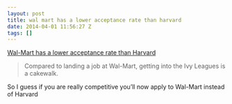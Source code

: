 ```yaml
---
layout: post
title: wal mart has a lower acceptance rate than harvard
date: 2014-04-01 11:56:27 Z
tags: []
---
```

[Wal-Mart has a lower acceptance rate than Harvard](http://www.washingtonpost.com/blogs/wonkblog/wp/2014/03/28/wal-mart-has-a-lower-acceptance-rate-than-harvard/)

> Compared to landing a job at Wal-Mart, getting into the Ivy Leagues is a cakewalk.

So I guess if you are really competitive you’ll now apply to Wal-Mart instead of Harvard
